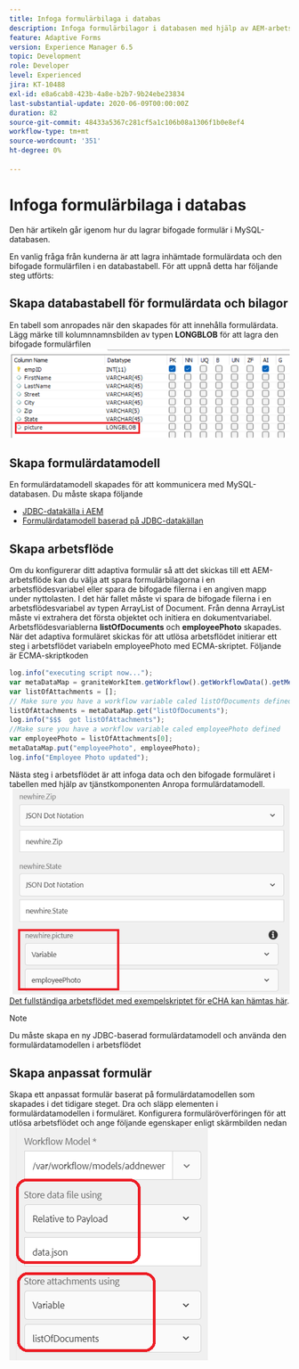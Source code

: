 ```yaml
---
title: Infoga formulärbilaga i databas
description: Infoga formulärbilagor i databasen med hjälp av AEM-arbetsflöde.
feature: Adaptive Forms
version: Experience Manager 6.5
topic: Development
role: Developer
level: Experienced
jira: KT-10488
exl-id: e8a6cab8-423b-4a8e-b2b7-9b24ebe23834
last-substantial-update: 2020-06-09T00:00:00Z
duration: 82
source-git-commit: 48433a5367c281cf5a1c106b08a1306f1b0e8ef4
workflow-type: tm+mt
source-wordcount: '351'
ht-degree: 0%

---
```


# Infoga formulärbilaga i databas

Den här artikeln går igenom hur du lagrar bifogade formulär i MySQL-databasen.

En vanlig fråga från kunderna är att lagra inhämtade formulärdata och den bifogade formulärfilen i en databastabell.
För att uppnå detta har följande steg utförts:

## Skapa databastabell för formulärdata och bilagor

En tabell som anropades när den skapades för att innehålla formulärdata. Lägg märke till kolumnnamnsbilden av typen **LONGBLOB** för att lagra den bifogade formulärfilen
![table-schema](assets/insert-picture-table.png)

## Skapa formulärdatamodell

En formulärdatamodell skapades för att kommunicera med MySQL-databasen. Du måste skapa följande

* [JDBC-datakälla i AEM](./data-integration-technical-video-setup.md)
* [Formulärdatamodell baserad på JDBC-datakällan](./jdbc-data-model-technical-video-use.md)

## Skapa arbetsflöde

Om du konfigurerar ditt adaptiva formulär så att det skickas till ett AEM-arbetsflöde kan du välja att spara formulärbilagorna i en arbetsflödesvariabel eller spara de bifogade filerna i en angiven mapp under nyttolasten. I det här fallet måste vi spara de bifogade filerna i en arbetsflödesvariabel av typen ArrayList of Document. Från denna ArrayList måste vi extrahera det första objektet och initiera en dokumentvariabel. Arbetsflödesvariablerna **listOfDocuments** och **employeePhoto** skapades.
När det adaptiva formuläret skickas för att utlösa arbetsflödet initierar ett steg i arbetsflödet variabeln employeePhoto med ECMA-skriptet. Följande är ECMA-skriptkoden

```javascript
log.info("executing script now...");
var metaDataMap = graniteWorkItem.getWorkflow().getWorkflowData().getMetaDataMap();
var listOfAttachments = [];
// Make sure you have a workflow variable caled listOfDocuments defined
listOfAttachments = metaDataMap.get("listOfDocuments");
log.info("$$$  got listOfAttachments");
//Make sure you have a workflow variable caled employeePhoto defined
var employeePhoto = listOfAttachments[0];
metaDataMap.put("employeePhoto", employeePhoto);
log.info("Employee Photo updated");
```

Nästa steg i arbetsflödet är att infoga data och den bifogade formuläret i tabellen med hjälp av tjänstkomponenten Anropa formulärdatamodell.
![insert-pic](assets/fdm-insert-pic.png)
[Det fullständiga arbetsflödet med exempelskriptet för eCHA kan hämtas här](assets/add-new-employee.zip).

>[!NOTE]
> Du måste skapa en ny JDBC-baserad formulärdatamodell och använda den formulärdatamodellen i arbetsflödet

## Skapa anpassat formulär

Skapa ett anpassat formulär baserat på formulärdatamodellen som skapades i det tidigare steget. Dra och släpp elementen i formulärdatamodellen i formuläret. Konfigurera formuläröverföringen för att utlösa arbetsflödet och ange följande egenskaper enligt skärmbilden nedan
![formulärbilagor](assets/form-attachments.png)
